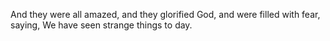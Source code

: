 And they were all amazed, and they glorified God, and were filled with fear, saying, We have seen strange things to day.

